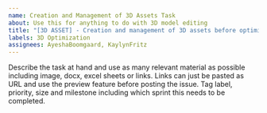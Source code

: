 ```yaml
---
name: Creation and Management of 3D Assets Task
about: Use this for anything to do with 3D model editing
title: "[3D ASSET] - Creation and management of 3D assets before optimization"
labels: 3D Optimization
assignees: AyeshaBoomgaard, KaylynFritz
---
```


Describe the task at hand and use as many relevant material as possible including image, docx, excel sheets or links. Links can just be pasted as URL and use the preview feature before posting the issue. Tag label, priority, size and milestone including which sprint this needs to be completed.